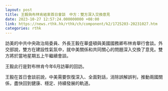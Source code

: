 ```yaml
---
layout: post
title: 王毅與布林肯結束首日會談　中方：雙方深入交換意見
date: 2023-10-27 12:57:24.000000000 +08:00
link: https://news.rthk.hk/rthk/ch/component/k2/1725203-20231027.htm
categories: rthk
---
```


訪美的中共中央政治局委員、外長王毅在華盛頓與美國國務卿布林肯舉行會談。外交部說，雙方在建設性氣氛中，就中美關係和共同關心的問題深入交換了意見。雙方將於當地星期五上午繼續會談。

王毅此行是對布林肯今年6月訪華的回訪。

王毅在首日會談前說，中美需要恢復深入、全面對話，消除誤解誤判，推動兩國關係，盡快回到健康、穩定、持續發展的軌道。
